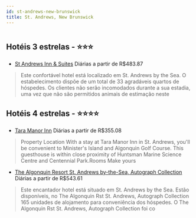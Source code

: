 ```yaml
---
id: st-andrews-new-brunswick
title: St. Andrews, New Brunswick
---
```


<center><img src="https://photos.hotelbeds.com/giata/34/342905/342905a_hb_a_001.jpg" alt="" /></center>


## Hotéis 3 estrelas - ⭐️⭐️⭐️

-    [St Andrews Inn & Suites](https://www.hurb.com/hoteis/st-andrews/st-andrews-inn-suites-JNP-JP689931?cmp=18055) Diárias a partir de R$483.87
   > Este confortável hotel está localizado em St. Andrews by the Sea. O estabelecimento dispõe de um total de 33 agradáveis quartos de hóspedes. Os clientes não serão incomodados durante a sua estadia, uma vez que não são permitidos animais de estimação neste

## Hotéis 4 estrelas - ⭐️⭐️⭐️⭐️

-    [Tara Manor Inn](https://www.hurb.com/hoteis/st-andrews/tara-manor-inn-JNP-JP965925?cmp=18055) Diárias a partir de R$355.08
   > Property Location With a stay at Tara Manor Inn in St. Andrews, you&apos;ll be convenient to Minister&apos;s Island and Algonquin Golf Course. This guesthouse is within close proximity of Huntsman Marine Science Centre and Centennial Park.Rooms Make yours
-    [The Algonquin Resort St. Andrews by-the-Sea, Autograph Collection](https://www.hurb.com/hoteis/st-andrews/the-algonquin-resort-st-andrews-by-the-sea-autograph-collection-JNP-JP473923?cmp=18055) Diárias a partir de R$543.61
   > Este encantador hotel está situado em St. Andrews by the Sea. Estão disponíveis, no The Algonquin Rst St. Andrews, Autograph Collection 165 unidades de alojamento para conveniência dos hóspedes. O The Algonquin Rst St. Andrews, Autograph Collection foi co
